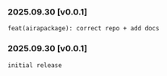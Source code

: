 ### 2025.09.30 [v0.0.1]

```
feat(airapackage): correct repo + add docs
```

### 2025.09.30 [v0.0.1]

```
initial release
```


